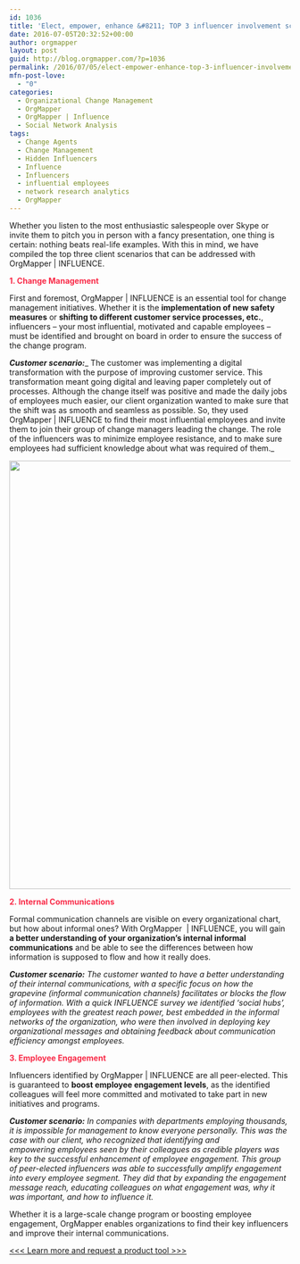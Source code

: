 ```yaml
---
id: 1036
title: 'Elect, empower, enhance &#8211; TOP 3 influencer involvement scenarios'
date: 2016-07-05T20:32:52+00:00
author: orgmapper
layout: post
guid: http://blog.orgmapper.com/?p=1036
permalink: /2016/07/05/elect-empower-enhance-top-3-influencer-involvement-scenarios/
mfn-post-love:
  - "0"
categories:
  - Organizational Change Management
  - OrgMapper
  - OrgMapper | Influence
  - Social Network Analysis
tags:
  - Change Agents
  - Change Management
  - Hidden Influencers
  - Influence
  - Influencers
  - influential employees
  - network research analytics
  - OrgMapper
---
```

Whether you listen to the most enthusiastic salespeople over Skype or invite them to pitch you in person with a fancy presentation, one thing is certain: nothing beats real-life examples. With this in mind, we have compiled the top three client scenarios that can be addressed with OrgMapper | INFLUENCE.

<span style="color: #f92c49;"><strong>1. Change Management</strong></span>

First and foremost, OrgMapper | INFLUENCE is an essential tool for change management initiatives. Whether it is the **implementation of new safety measures** or **shifting to different customer service processes, etc.**, influencers &#8211; your most influential, motivated and capable employees &#8211; must be identified and brought on board in order to ensure the success of the change program.

**_Customer scenario:_**_ The customer was implementing a digital transformation with the purpose of improving customer service. This transformation meant going digital and leaving paper completely out of processes. Although the change itself was positive and made the daily jobs of employees much easier, our client organization wanted to make sure that the shift was as smooth and seamless as possible. So, they used OrgMapper | INFLUENCE to find their most influential employees and invite them to join their group of change managers leading the change. The role of the influencers was to minimize employee resistance, and to make sure employees had sufficient knowledge about what was required of them._

<img class="alignnone size-medium" src="http://localhost:8080/wordpress/wp-content/uploads/2016/07/01-1-1024x768.png" width="1024" height="768" />

<span style="color: #f92c49;"><strong>2. Internal Communications</strong></span>

Formal communication channels are visible on every organizational chart, but how about informal ones? With OrgMapper  | INFLUENCE, you will gain **a better understanding of your organization&#8217;s internal informal communications** and be able to see the differences between how information is supposed to flow and how it really does.

**_Customer scenario:_** _The customer wanted to have a better understanding of their internal communications, with a specific focus on how the grapevine (informal communication channels) facilitates or blocks the flow of information. With a quick INFLUENCE survey we identified &#8216;social hubs&#8217;, employees with the greatest reach power, best embedded in the informal networks of the organization, who were then involved in deploying key organizational messages and obtaining feedback about communication efficiency amongst employees._

<span style="color: #f92c49;"><strong>3. Employee Engagement</strong></span>

Influencers identified by OrgMapper | INFLUENCE are all peer-elected. This is guaranteed to **boost employee engagement levels**, as the identified colleagues will feel more committed and motivated to take part in new initiatives and programs.

**_Customer scenario:_** _In companies with departments employing thousands, it is impossible for management to know everyone personally. This was the case with our client, who recognized that identifying and empowering employees seen by their colleagues as credible players was key to the successful enhancement of employee engagement. This group of peer-elected influencers was able to successfully amplify engagement into every employee segment. They did that by expanding the engagement message reach, educating colleagues on what engagement was, why it was important, and how to influence it._

Whether it is a large-scale change program or boosting employee engagement, OrgMapper enables organizations to find their key influencers and improve their internal communications.

<a href="http://orgmapper.com/influence/" target="_blank" rel="noopener noreferrer"><<< Learn more and request a product tool >>></a>